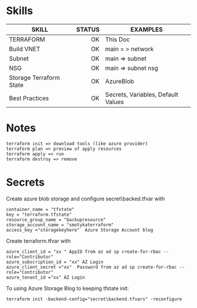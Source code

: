 # Skills

| SKILL                      | STATUS | EXAMPLES                           |
| ----------------------- | -----: | ---------------------------------- |
| TERRAFORM               |     OK | This Doc                           |
| Build VNET              |     OK | main  = > network                  |
| Subnet                  |     OK | main => subnet                     |
| NSG                     |     OK | main => subnet nsg                 |
| Storage Terraform State |     OK | AzureBlob                          |
| Best Practices          |     OK | Secrets, Variables, Default Values |

# Notes 
```
terraform init => download tools (like azure provider)
terraform plan => preview of apply resources
terraform apply => run
terraform destroy => remove
```

# Secrets
Create azure blob storage and configure secret\backed.tfvar with

```
container_name = "tfstate"
key = "terraform.tfstate"
resource_group_name = "backupresource"
storage_account_name = "smotykaterraform"
access_key ="storagekeyhere"  Azure Storage Account blog
```

Create terraform.tfvar with 

```
azure_client_id = "xx " AppID from az ad sp create-for-rbac --role="Contributor"
azure_subscription_id = "xx" AZ Login
azure_client_secret ="xx"  Password from az ad sp create-for-rbac --role="Contributor"
azure_tenant_id ="xx" AZ Login
```
To using Azure Storage Blog to keeping tfstate init:
```
terraform init -backend-config="secret\backend.tfvars" -reconfigure
```
